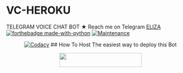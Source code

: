 # VC-HEROKU
TELEGRAM VOICE CHAT BOT
★ Reach me on Telegram [ELIZA](htps://t.me/uniedbotsupport)
[![forthebadge made-with-python](http://ForTheBadge.com/images/badges/made-with-python.svg)](https://www.python.org/)
[![Maintenance](https://img.shields.io/badge/Maintained%3F-yes-black.svg)](https://github.com/zyrus-basi/vc_heroku/graphs/commit-activity)
<p align="center">
<a href="https://app.codacy.com/manual/zyrus-basi/vc_heroku/dashboard"> <img src="https://img.shields.io/codacy/grade/4d58f2a402b54aed8a7d95f7add45a81?color=brightblue&logo=codacy&logoColor=green&style=for-the-badge" alt="Codacy" /></a>
## How To Host
The easiest way to deploy this Bot
<p align="center"><a href="https://heroku.com/deploy?template=https://github.com/zyrus-basi/vc_heroku"> <img src="https://img.shields.io/badge/Deploy%20To%20Heroku-black?style=for-the-badge&logo=heroku" width="220" height="38.45"/></a></p>
